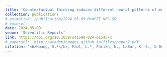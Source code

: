 ```yaml
---
title: 'Counterfactual thinking induces different neural patterns of memory modification in anxious individuals'
collection: publications
# permalink: /publication/2024-05-09-MemCFT_NPS-SR
# excerpt: 
date: 2024-05-09
venue: 'Scientific Reports'
link: https://doi.org/10.1038/s41598-024-61545-x
# paperurl: 'http://academicpages.github.io/files/paper2.pdf'
citation: '<b>Huang, S.*</b>, Faul, L.*, Parikh, N., LaBar, K. S., & De Brigard, F. (in press). Counterfactual thinking induces different neural patterns of memory modification in anxious individuals.; <i>Sientific Reports, 14.</i>(1), 10630.'
---
```

